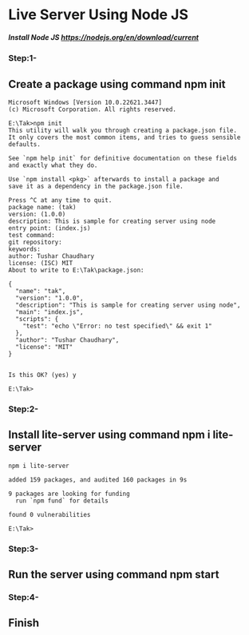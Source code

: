 # Live Server Using Node JS
##### Install Node JS https://nodejs.org/en/download/current

### Step:1-
## Create a package using command npm init 

```
Microsoft Windows [Version 10.0.22621.3447]
(c) Microsoft Corporation. All rights reserved.

E:\Tak>npm init
This utility will walk you through creating a package.json file.
It only covers the most common items, and tries to guess sensible defaults.

See `npm help init` for definitive documentation on these fields
and exactly what they do.

Use `npm install <pkg>` afterwards to install a package and
save it as a dependency in the package.json file.

Press ^C at any time to quit.
package name: (tak)
version: (1.0.0)
description: This is sample for creating server using node
entry point: (index.js)
test command:
git repository:
keywords:
author: Tushar Chaudhary
license: (ISC) MIT
About to write to E:\Tak\package.json:

{
  "name": "tak",
  "version": "1.0.0",
  "description": "This is sample for creating server using node",
  "main": "index.js",
  "scripts": {
    "test": "echo \"Error: no test specified\" && exit 1"
  },
  "author": "Tushar Chaudhary",
  "license": "MIT"
}


Is this OK? (yes) y

E:\Tak>

```

### Step:2-
## Install lite-server using command npm i lite-server

```
npm i lite-server

added 159 packages, and audited 160 packages in 9s

9 packages are looking for funding
  run `npm fund` for details

found 0 vulnerabilities

E:\Tak>

```

### Step:3-
## Run the server using command npm start

### Step:4-
## Finish

